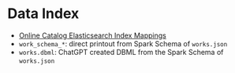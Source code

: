 # Data Index

- [Online Catalog Elasticsearch Index Mappings](https://github.com/wellcomecollection/catalogue-pipeline/blob/main/index_config/mappings.works_indexed.2024-11-14.json)
- `work_schema_*`: direct printout from Spark Schema of `works.json`
- `works.dbml`: ChatGPT created DBML from the Spark Schema of `works.json`
